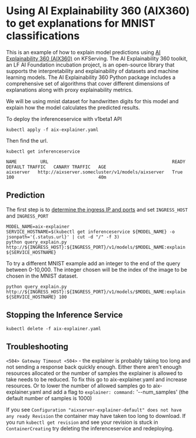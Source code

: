 # Using AI Explainability 360 (AIX360)  to get explanations for MNIST classifications

This is an example of how to explain model predictions using [AI Explainability 360 (AIX360)](https://ai-explainability-360.org/) on KFServing. The AI Explainability 360 toolkit, an LF AI Foundation incubation project, is an open-source library that supports the interpretability and explainability of datasets and machine learning models. The AI Explainability 360 Python package includes a comprehensive set of algorithms that cover different dimensions of explanations along with proxy explainability metrics.

We will be using mnist dataset for handwritten digits for this model and explain how the model calculates the predicted results. 

To deploy the inferenceservice with v1beta1 API

`kubectl apply -f aix-explainer.yaml`

Then find the url.

`kubectl get inferenceservice`

```
NAME         URL                                               READY   DEFAULT TRAFFIC   CANARY TRAFFIC   AGE
aixserver   http://aixserver.somecluster/v1/models/aixserver   True    100                                40m
```

## Prediction
The first step is to [determine the ingress IP and ports](../../../../../README.md#determine-the-ingress-ip-and-ports) and set `INGRESS_HOST` and `INGRESS_PORT`

```
MODEL_NAME=aix-explainer
SERVICE_HOSTNAME=$(kubectl get inferenceservice ${MODEL_NAME} -o jsonpath='{.status.url}' | cut -d "/" -f 3)
python query_explain.py http://${INGRESS_HOST}:${INGRESS_PORT}/v1/models/$MODEL_NAME:explain ${SERVICE_HOSTNAME}
```

To try a different MNIST example add an integer to the end of the query between 0-10,000. The integer chosen will be the index of the image to be chosen in the MNIST dataset.

```
python query_explain.py http://${INGRESS_HOST}:${INGRESS_PORT}/v1/models/$MODEL_NAME:explain ${SERVICE_HOSTNAME} 100
```

## Stopping the Inference Service

`kubectl delete -f aix-explainer.yaml`

## Troubleshooting

`<504> Gateway Timeout <504>` - the explainer is probably taking too long and not sending a response back quickly enough. Either there aren't enough resources allocated or the number of samples the explainer is allowed to take needs to be reduced. To fix this go to aix-explainer.yaml and increase resources. Or to lower the number of allowed samples go to aix-explainer.yaml and add a flag to `explainer: command:` '--num_samples' (the default number of samples is 1000)

If you see `Configuration "aixserver-explainer-default" does not have any ready Revision` the container may have taken too long to download. If you run `kubectl get revision` and see your revision is stuck in `ContainerCreating` try deleting the inferenceservice and redeploying.
